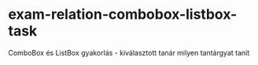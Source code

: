 # exam-relation-combobox-listbox-task
ComboBox és ListBox gyakorlás - kiválasztott tanár milyen tantárgyat tanít
